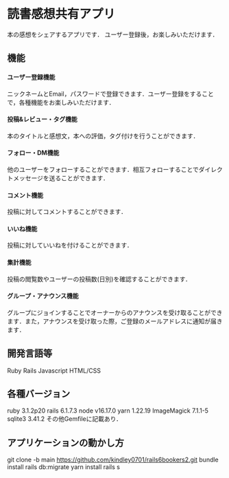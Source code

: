 # 読書感想共有アプリ
本の感想をシェアするアプリです．
ユーザー登録後，お楽しみいただけます．

## 機能
#### ユーザー登録機能
ニックネームとEmail，パスワードで登録できます．ユーザー登録をすることで，各種機能をお楽しみいただけます．
#### 投稿&レビュー・タグ機能
本のタイトルと感想文，本への評価，タグ付けを行うことができます．
#### フォロー・DM機能
他のユーザーをフォローすることができます．相互フォローすることでダイレクトメッセージを送ることができます．
#### コメント機能
投稿に対してコメントすることができます．
#### いいね機能
投稿に対していいねを付けることができます．
#### 集計機能
投稿の閲覧数やユーザーの投稿数(日別)を確認することができます．
#### グループ・アナウンス機能
グループにジョインすることでオーナーからのアナウンスを受け取ることができます．また，アナウンスを受け取った際，ご登録のメールアドレスに通知が届きます．

## 開発言語等
Ruby
Rails
Javascript
HTML/CSS

## 各種バージョン
ruby 3.1.2p20
rails 6.1.7.3
node v16.17.0
yarn 1.22.19
ImageMagick 7.1.1-5
sqlite3 3.41.2
その他Gemfileに記載あり．

## アプリケーションの動かし方
git clone -b main https://github.com/kindley0701/rails6bookers2.git
bundle install
rails db:migrate
yarn install
rails s